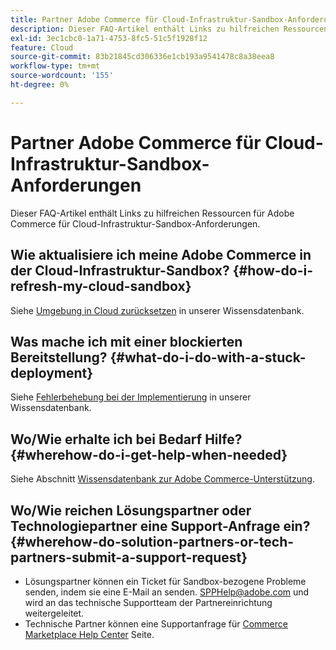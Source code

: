 ```yaml
---
title: Partner Adobe Commerce für Cloud-Infrastruktur-Sandbox-Anforderungen
description: Dieser FAQ-Artikel enthält Links zu hilfreichen Ressourcen für Adobe Commerce für Cloud-Infrastruktur-Sandbox-Anforderungen.
exl-id: 3ec1cbc0-1a71-4753-8fc5-51c5f1928f12
feature: Cloud
source-git-commit: 83b21845cd306336e1cb193a9541478c8a38eea8
workflow-type: tm+mt
source-wordcount: '155'
ht-degree: 0%

---
```


# Partner Adobe Commerce für Cloud-Infrastruktur-Sandbox-Anforderungen

Dieser FAQ-Artikel enthält Links zu hilfreichen Ressourcen für Adobe Commerce für Cloud-Infrastruktur-Sandbox-Anforderungen.

## Wie aktualisiere ich meine Adobe Commerce in der Cloud-Infrastruktur-Sandbox? {#how-do-i-refresh-my-cloud-sandbox}

Siehe [Umgebung in Cloud zurücksetzen](/help/how-to/general/reset-environment-on-cloud.md) in unserer Wissensdatenbank.

## Was mache ich mit einer blockierten Bereitstellung? {#what-do-i-do-with-a-stuck-deployment}

Siehe [Fehlerbehebung bei der Implementierung](/help/troubleshooting/deployment/magento-deployment-troubleshooter.md) in unserer Wissensdatenbank.

## Wo/Wie erhalte ich bei Bedarf Hilfe? {#wherehow-do-i-get-help-when-needed}

Siehe Abschnitt [Wissensdatenbank zur Adobe Commerce-Unterstützung](https://support.magento.com/hc/en-us).

## Wo/Wie reichen Lösungspartner oder Technologiepartner eine Support-Anfrage ein? {#wherehow-do-solution-partners-or-tech-partners-submit-a-support-request}

* Lösungspartner können ein Ticket für Sandbox-bezogene Probleme senden, indem sie eine E-Mail an senden. [SPPHelp@adobe.com](mailto:SPPHelp@adobe.com) und wird an das technische Supportteam der Partnereinrichtung weitergeleitet.
* Technische Partner können eine Supportanfrage für [Commerce Marketplace Help Center](https://marketplacesupport.magento.com/hc/en-us/requests) Seite.
